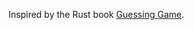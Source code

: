 Inspired by the Rust book [Guessing Game](https://doc.rust-lang.org/book/ch02-00-guessing-game-tutorial.html).
